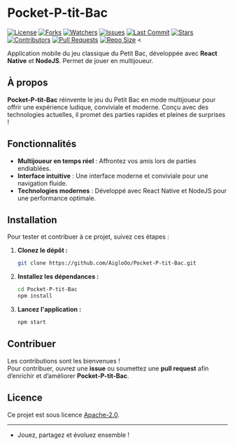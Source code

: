 

# Pocket-P-tit-Bac

[![License](https://img.shields.io/github/license/AigloOo/Pocket-P-tit-Bac)](LICENSE)
[![Forks](https://img.shields.io/github/forks/AigloOo/Pocket-P-tit-Bac)](https://github.com/AigloOo/Pocket-P-tit-Bac/network)
[![Watchers](https://img.shields.io/github/watchers/AigloOo/Pocket-P-tit-Bac)](https://github.com/AigloOo/Pocket-P-tit-Bac/watchers)
[![Issues](https://img.shields.io/github/issues/AigloOo/Pocket-P-tit-Bac)](https://github.com/AigloOo/Pocket-P-tit-Bac/issues)
[![Last Commit](https://img.shields.io/github/last-commit/AigloOo/Pocket-P-tit-Bac)](https://github.com/AigloOo/Pocket-P-tit-Bac/commits/main)
[![Stars](https://img.shields.io/github/stars/AigloOo/Pocket-P-tit-Bac)](https://github.com/AigloOo/Pocket-P-tit-Bac/stargazers)
[![Contributors](https://img.shields.io/github/contributors/AigloOo/Pocket-P-tit-Bac)](https://github.com/AigloOo/Pocket-P-tit-Bac/graphs/contributors)
[![Pull Requests](https://img.shields.io/github/issues-pr/AigloOo/Pocket-P-tit-Bac)](https://github.com/AigloOo/Pocket-P-tit-Bac/pulls)
[![Repo Size](https://img.shields.io/github/repo-size/AigloOo/Pocket-P-tit-Bac)](https://github.com/AigloOo/Pocket-P-tit-Bac)
<

Application mobile du jeu classique du Petit Bac, développée avec **React Native** et **NodeJS**. Permet de jouer en multijoueur.

## À propos

**Pocket-P-tit-Bac** réinvente le jeu du Petit Bac en mode multijoueur pour offrir une expérience ludique, conviviale et moderne. Conçu avec des technologies actuelles, il promet des parties rapides et pleines de surprises !

## Fonctionnalités

- **Multijoueur en temps réel** : Affrontez vos amis lors de parties endiablées.
- **Interface intuitive** : Une interface moderne et conviviale pour une navigation fluide.
- **Technologies modernes** : Développé avec React Native et NodeJS pour une performance optimale.

## Installation

Pour tester et contribuer à ce projet, suivez ces étapes :

1. **Clonez le dépôt :**
   ```bash
   git clone https://github.com/AigloOo/Pocket-P-tit-Bac.git
   ```
2. **Installez les dépendances :**
   ```bash
   cd Pocket-P-tit-Bac
   npm install
   ```
3. **Lancez l'application :**
   ```bash
   npm start
   ```

## Contribuer

Les contributions sont les bienvenues !  
Pour contribuer, ouvrez une **issue** ou soumettez une **pull request** afin d’enrichir et d’améliorer **Pocket-P-tit-Bac**.

## Licence

Ce projet est sous licence [Apache-2.0](LICENSE).

---

 - Jouez, partagez et évoluez ensemble !
